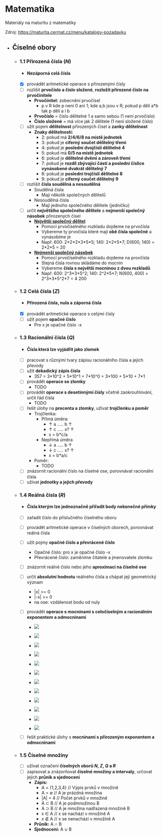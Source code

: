 # Matematika
Materiály na maturitu z matematiky

Zdroj: https://maturita.cermat.cz/menu/katalogy-pozadavku

- ## Číselné obory
    - ### 1.1 Přirozená čísla (**_N_**)
        - #### Nezáporná celá čísla
        - [x] provádět aritmetické operace s přirozenými čísly
        - [ ] rozlišit **prvočíslo a číslo složené**, **rozložit přirozené číslo na prvočinitele**
            - **Prvočinitel:** zobecnění prvočísel
                - p v R kde p není 0 ani 1; kde a,b jsou v R; pokud p dělí a\*b tak p dělí a i b 
            - **Prvočíslo** = číslo dělitelné 1 a samo sebou (1 není prvočíslo)
            - **Číslo složené** = má více jak 2 dělitele (1 není složené číslo)
        - [ ] užít pojem **dělitelnost** přirozených čísel a **zanky dělitelnost**
            - **Znaky dělitelnosti:**
                - 2: pokud má **2/4/6/8 na místě jednotek**
                - 3: pokud je **ciferný součet dělitelný třemi**
                - 4: pokud je **poslední dvojčíslí dělitelné 4**
                - 5: pokud má **0/5 na místě jednotek**
                - 6: pokud je **dělitelné dvěmi a zároveň třemi**
                - 7: pokud je **rozdíl zbývající části a poslední číslice vynásobené dvakrát dělitelný 7**
                - 8: pokud je **poslední trojčíslí dělitelné 8**
                - 9: pokud je **ciferný coučet dělitelný 9**
        - [ ] rozlišit **čísla soudělná a nesoudělná**
            - Soudělná čísla
                - Mají několik společných dělitelů
            - Nesoudělná čísla
                - Mají jednoho společného dělitele (jedničku)
        - [ ] určit **největšího společného dělitele** a **nejmenší společný násobek** přirozených čísel
            - [**Největší společný dělitel**](https://clanky.rvp.cz/wp-content/upload/obrazky/7341/full/1.jpg?100650000000)
                - Pomocí prvočíselného rozkladu dojdeme na prvočísla
                - Vybereme ty prvočísla které mají **obě čísla společné** a vynásobíme je
                - Např: 600: 2\*2\*2\*3\*5\*5; 140: 2\*2\*5\*7; D(600, 140) = 2\*2\*5 = 20
            - [**Nejmenší společný násobek**](https://clanky.rvp.cz/wp-content/upload/obrazky/7341/full/2.jpg?100848000000)
                - Pomocí prvočíselného rozkladu dojdeme na provčísla
                - Stejná čísla rovnou skládáme do mocnin
                - Vybereme **čísla s největší mocninou z dvou rozkladů**
                - Např: 600: 2^3\*3\*5^2; 140: 2^2\*5\*7; N(600, 400) = 2^3\*3\*5^2\*7 = 4 200
    - ### 1.2 Celá čísla (**_Z_**)
        - #### **Přirozená čísla, nula a záporná čísla**
        - [x] provádět aritmetické operace s celými čísly
        - [ ] užít pojem **opačné číslo**
            - Pro x je opačné číslo -x
    - ### 1.3 Racionální čísla  (**_Q_**)
        - #### **Čísla která lze vyjádřit jako zlomek**
        - [ ] pracovat s různými tvary zápisu racionálního čísla a jejich převody
        - [ ] užít **dekadický zápis čísla**
            - 357 = 3\*10^2 + 5\*10^1 + 7\*10^0 = 3\*100 + 5\*10 + 7\*1
        - [ ] provádět **operace se zlomky**
            - TODO
        - [ ] provádět **operace s desetinnými čísly** včetně zaokrouhlování, určit řád čísla
            - TODO
        - [ ] řešit úlohy na **procenta a zlomky**, užívat **trojčlenku a poměr**
            - Trojčlenka:
                - Přímá úměra:
                    - ↑ a ..... b  ↑
                    - ↑ c ..... x? ↑
                    - x = b\*c/a
                - Nepřímá úměra
                    - ↓ a ..... b  ↑
                    - ↓ c ..... x? ↑
                    - x = b\*a/c
            - Poměr:
                - TODO
        - [ ] znázornit racionální číslo na číselné ose, porovnávat racionální čísla
        - [ ] užívat **jednotky a jejich převody**
    - ### 1.4 Reálná čísla  (**_R_**)
        - #### **Čísla kterým lze jednoznačně přiřadit body nekonečné přímky**
        - [ ] zařadit číslo do příslučného číselného oboru
        - [ ] provádět aritmetické operace v číselných oborech, porovnávat reálná čísla
        - [ ] užít pojmy **opačné číslo a převrácené číslo**
            - Opačné číslo: pro x je opačné číslo -x
            - Převrácené číslo: zaměníme čitatele a jmenovatele zlomku
        - [ ] znázornit reálné číslo nebo jeho **aproximaci na číselné ose**
        - [ ] určit **absolutní hodnotu** reálného čísla a chápat její geometrický význam
            - |x| >= 0
            - |-x| >= 0
            - na ose: vzdálenost bodu od nuly
        - [ ] provádět **operace s mocninami s celočíselným a racionálním exponentem a odmocninami**
            - ![](image-ktltofln.png)
            - ![](image-ktltooqf.png)
            - ![](image-ktltoxrh.png)
            - ![](image-ktltpb4s.png)
            - ![](image-ktltpk3l.png)

            - ![](image-ktltr1x5.png)

            - ![](image-ktltldyg.png)
            - ![](image-ktltm9gg.png)
            - ![](image-ktltmiy7.png)
            - ![](image-ktltmqnb.png)
            - ![](image-ktltmxqu.png)
            - ![](image-ktltn5z4.png)

        - [ ] řešit praktické úlohy s **mocninami s přirozeným exponentem a odmocninami**
    - ### 1.5 Číselné množiny
        - [ ] užívat označení **číselných oborů *N*, *Z*, *Q* a *R***
        - [ ] zapisovat a znázorňovat **číselné množiny a intervaly**, určovat jejich **průnik a sjednocení**
            - **Zápis:**
                - A = {1,2,3,4} // Výpis prvků v množině
                - A = ∅ // A je prázdná množina
                - |A| = 4 // Počet prvků v množině
                - A ⊂ B // A je podmnožinou B
                - A ⊃ B // A je množina nadřazená množině B
                - x ∈ A // x se nachází v množině A
                - x ∉ A // x se nenachází v množině A
            - **Průnik:** A ∩ B
            - **Sjednocení:** A ∪ B
